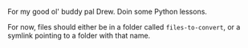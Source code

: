 For my good ol' buddy pal Drew. Doin some Python lessons.

For now, files should either be in a folder called `files-to-convert`, or a symlink pointing to a folder with that name.
